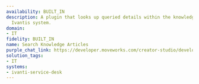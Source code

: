 ```yaml
---
availability: BUILT_IN
description: A plugin that looks up queried details within the knowledge base of the
  Ivantis system.
domain:
- IT
fidelity: BUILT_IN
name: Search Knowledge Articles
purple_chat_link: https://developer.moveworks.com/creator-studio/developer-tools/purple-chat/?conversation=%7B%22startTimestamp%22%3A%2211%3A43%2BAM%22%2C%22messages%22%3A%5B%7B%22parts%22%3A%5B%7B%22richText%22%3A%22What%27s+our+company%27s+laptop+refresh+policy%3F%22%7D%5D%2C%22role%22%3A%22user%22%7D%2C%7B%22parts%22%3A%5B%7B%22reasoningSteps%22%3A%5B%7B%22richText%22%3A%22%3Cp%3ESearches+Ivanti+for+the+laptop+refresh+policy%3C%2Fp%3E%22%2C%22status%22%3A%22success%22%7D%5D%7D%2C%7B%22richText%22%3A%22I+found+information+about+the+laptop+refresh+policy.%22%7D%2C%7B%22richText%22%3A%22%3Cb%3ELaptop+Refresh+Policy%3C%2Fb%3E%3Cbr%3E%3Cb%3EPolicy%3A%3C%2Fb%3E+Laptops+are+refreshed+every+3+years.%3Cbr%3E%3Cb%3EEligibility%3A%3C%2Fb%3E+All+full-time+employees.%3Cbr%3E%3Cb%3EProcess%3A%3C%2Fb%3E+Automatically+initiated+by+the+IT+department.%3Cbr%3E%22%7D%5D%2C%22role%22%3A%22assistant%22%7D%5D%7D
solution_tags:
- IT
systems:
- ivanti-service-desk
---
```

